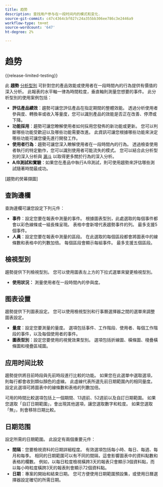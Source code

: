 ```yaml
---
title: 趋势
description: 查找用户参与在一段时间内的模式和变化.
source-git-commit: c47c4364cbf027c24a355bb306ee786c3e2446a9
workflow-type: tm+mt
source-wordcount: '647'
ht-degree: 2%

---
```


# 趋势

{{release-limited-testing}}

此 **趨勢** [分析型別](overview.md) 可針對您的產品效能或使用者在一段時間內的行為提供有價值的深入分析。 此報表的水平軸一律為時間粒度，垂直軸則測量您想要的事件。 此分析型別的使用案例包括：

* **評估產品績效**：趨勢可讓您評估產品在指定期間的整體效能。 透過分析使用者參與度、轉換率或收入等量度，您可以識別產品的效能是否正在改善、停滯或下降。
* **功能採用**：趨勢可讓您瞭解使用者如何採用您發佈的新功能或更新。 您可以判斷哪些功能受歡迎以及哪些功能需要改進。 此資訊可讓您根據哪些功能來決定哪些功能可讓您優先進行開發工作。
* **使用者行為**：趨勢可讓您深入瞭解使用者在一段時間內的行為。 透過檢查使用者執行的特定動作，您可以識別使用者可能流失的模式。 您可以結合此分析型別的深入分析與 [漏斗](funnel.md) 以取得更多關於行為的深入分析。
* **A/B測試和實驗**：如果您在產品中執行A/B測試，則可使用趨勢來評估哪些測試隨著時間最成功。

[趨勢的熒幕擷圖]

## 查詢邊欄

查詢邊欄可讓您設定下列元件：

* **事件**：設定您要在報表中測量的事件。 根據圖表型別，此處選取的每個事件都會以彩色線條或一組長條呈現。 表格中會新增代表趨勢事件的列。 最多支援5個事件。
* **人員**：設定您要在報表中測量的區段。 在此選取的每個區段都會將圖表中的線條數和表格中的列數加倍。 每個區段會顯示每組事件。 最多支援五個區段。

## 檢視型別

趨勢提供下列檢視型別。 您可以使用圖表左上方的下拉式選單來變更檢視型別。

* **使用狀況：** 測量使用者在一段時間內的參與度。

## 图表设置

趨勢提供下列圖表設定。 您可以使用檢視型別和行事曆選擇器之間的選單來調整圖表設定。

* **量度**：設定您要測量的量度。 選項包括事件、工作階段、使用者、每個工作階段的事件，以及每個使用者的事件。
* **圖表型別**：設定您要使用的視覺效果型別。 選項包括折線圖、橫條圖、棧疊橫條圖和棧疊區域圖。

## 应用时间比较

趨勢提供將目前時段與先前時段進行比較的功能。 如果您在此選單中選取選項，則每行都會收到類似顏色的虛線。 此虛線代表所選先前日期範圍內的相同量度。 設定此選項可將圖表中的線條數和表格的列數加倍。

可用的時間比較選項包括上一個期間、13週前、52週前以及自訂日期範圍。 如果您選取「自訂日期範圍」，會出現其他選項，讓您選取數字和粒度。 如果您選取「無」，則會移除日期比較。

## 日期范围

設定所需的日期範圍。 此設定有兩個重要元件：

* **間隔**：您要檢視資料的日期詳細程度。 有效選項包括每小時、每日、每週、每月和每季。 相同的日期範圍可以有不同的間隔，這會影響圖表中的資料點數和表格的欄數。 例如，以每日粒度檢視橫跨3天的報表只會顯示3個資料點，而以每小時粒度橫跨3天的報表則會顯示72個資料點。
* **日期**：專案的開始和結束日期。 您可方便使用日期範圍預設集，或使用日曆選擇器設定確切的所需日期。
